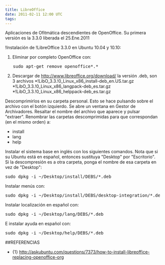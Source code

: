 ```yaml
---
title: LibreOffice
date: 2011-02-11 12:00 UTC
tags:
---
```

Aplicaciones de Ofitmática descendientes de OpenOffice. Su primera versión es la 3.3.0 liberada el 25.Ene.2011

!Instalación de !LibreOffice 3.3.0 en Ubuntu 10.04 y 10.10:


1. Eliminar por completo OpenOffice con: 
<pre>
   sudo apt-get remove openoffice*.*
</pre>

2. Descargar de http://www.libreoffice.org/download/ la versión .deb, son 3 archivos
*!LibO_3.3.!0_Linux_x86_install-deb_en.US.tar.gz                                   
*!LibO_3.3.!0_Linux_x86_langpack-deb_es.tar.gz                                     
*!LibO_3.3.!0_Linux_x86_helppack-deb_es.tar.gz  

Descomprimirlos en su carpeta personal. Esto se hace pulsando sobre el archivo con el botón izquierdo.  Se abre un ventana en Gestor de Archivadores. Resaltar el nombre del archivo que aparece y pulsar "extraer".  Renombrar las carpetas descomprimidas para que correspondan (en el mismo orden) a:

* install
* lang
* help

Instalar el sistema base en inglés con los siguientes comandos.  Nota que si su Ubuntu está en español, entonces sustituya "Desktop" por "Escritorio".  Si la descompresión es a otra carpeta, ponga el nombre de esa carpeta en vez de "Desktop":

<pre>
sudo dpkg -i ~/Desktop/install/DEBS/*.deb
</pre>
Instalar menús con:
<pre>
sudo dpkg -i ~/Desktop/install/DEBS/desktop-integration/*.deb
</pre>
Instalar localización en español con:
<pre>
sudo dpkg -i ~/Desktop/lang/DEBS/*.deb
</pre>
E instalar ayuda en español con:
<pre>
sudo dpkg -i ~/Desktop/help/DEBS/*.deb
</pre>


##REFERENCIAS

* {1} http://askubuntu.com/questions/7373/how-to-install-libreoffice-replacing-openoffice-org
